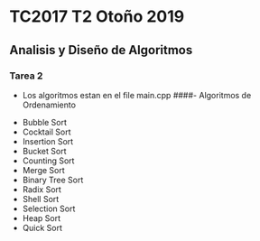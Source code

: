 # TC2017 T2 Otoño 2019
## Analisis y Diseño de Algoritmos
### Tarea 2

- Los algoritmos estan en el file main.cpp
####- Algoritmos de Ordenamiento
                
+ Bubble Sort
+ Cocktail Sort
+ Insertion Sort
+ Bucket Sort
+ Counting Sort
+ Merge Sort
+ Binary Tree Sort
+ Radix Sort
+ Shell Sort
+ Selection Sort
+ Heap Sort
+ Quick Sort
